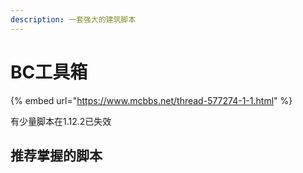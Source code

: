 ```yaml
---
description: 一套强大的建筑脚本
---
```


# BC工具箱

{% embed url="https://www.mcbbs.net/thread-577274-1-1.html" %}

有少量脚本在1.12.2已失效

## 推荐掌握的脚本



